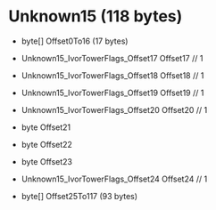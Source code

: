 # Unknown15 (118 bytes)
	
* byte[] Offset0To16 (17 bytes)

* Unknown15_IvorTowerFlags_Offset17 Offset17 // 1
* Unknown15_IvorTowerFlags_Offset18 Offset18 // 1
* Unknown15_IvorTowerFlags_Offset19 Offset19 // 1
* Unknown15_IvorTowerFlags_Offset20 Offset20 // 1
* byte Offset21 
* byte Offset22 
* byte Offset23 
* Unknown15_IvorTowerFlags_Offset24 Offset24 // 1

* byte[] Offset25To117 (93 bytes)